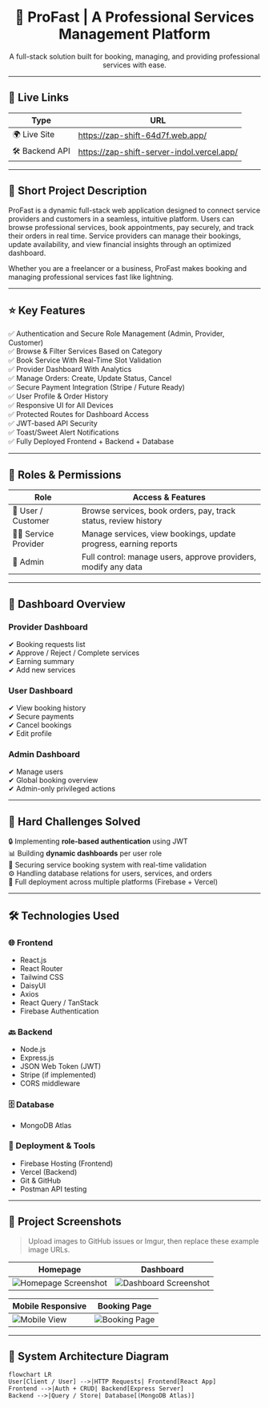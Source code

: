 <h1 align="center">🚀 ProFast | A Professional Services Management Platform</h1>

<p align="center">
A full-stack solution built for booking, managing, and providing professional services with ease.
</p>

---

## 🔗 Live Links

| Type | URL |
|------|-----|
| 🌍 Live Site | https://zap-shift-64d7f.web.app/ |
| 🛠️ Backend API | https://zap-shift-server-indol.vercel.app/ |

---

## 📌 Short Project Description

ProFast is a dynamic full-stack web application designed to connect service providers and customers in a seamless, intuitive platform. Users can browse professional services, book appointments, pay securely, and track their orders in real time. Service providers can manage their bookings, update availability, and view financial insights through an optimized dashboard.

Whether you are a freelancer or a business, ProFast makes booking and managing professional services fast like lightning.

---

## ⭐ Key Features

✅ Authentication and Secure Role Management (Admin, Provider, Customer)  
✅ Browse & Filter Services Based on Category  
✅ Book Service With Real-Time Slot Validation  
✅ Provider Dashboard With Analytics  
✅ Manage Orders: Create, Update Status, Cancel  
✅ Secure Payment Integration (Stripe / Future Ready)  
✅ User Profile & Order History  
✅ Responsive UI for All Devices  
✅ Protected Routes for Dashboard Access  
✅ JWT-based API Security  
✅ Toast/Sweet Alert Notifications  
✅ Fully Deployed Frontend + Backend + Database

---

## 🎯 Roles & Permissions

| Role | Access & Features |
|------|-----------------|
| 👤 User / Customer | Browse services, book orders, pay, track status, review history |
| 🧑‍💼 Service Provider | Manage services, view bookings, update progress, earning reports |
| 👑 Admin | Full control: manage users, approve providers, modify any data |

---

## 🧩 Dashboard Overview

### Provider Dashboard
✔ Booking requests list  
✔ Approve / Reject / Complete services  
✔ Earning summary  
✔ Add new services

### User Dashboard
✔ View booking history  
✔ Secure payments  
✔ Cancel bookings  
✔ Edit profile

### Admin Dashboard
✔ Manage users  
✔ Global booking overview  
✔ Admin-only privileged actions

---

## 🧪 Hard Challenges Solved

🔒 Implementing **role-based authentication** using JWT  
📊 Building **dynamic dashboards** per user role  
🧩 Securing service booking system with real-time validation  
⚙️ Handling database relations for users, services, and orders  
🚀 Full deployment across multiple platforms (Firebase + Vercel)

---

## 🛠️ Technologies Used

### 🌐 Frontend
- React.js
- React Router
- Tailwind CSS
- DaisyUI
- Axios
- React Query / TanStack
- Firebase Authentication

### 🔙 Backend
- Node.js
- Express.js
- JSON Web Token (JWT)
- Stripe (if implemented)
- CORS middleware

### 🗄 Database
- MongoDB Atlas

### 🚀 Deployment & Tools
- Firebase Hosting (Frontend)
- Vercel (Backend)
- Git & GitHub
- Postman API testing

---

## 📸 Project Screenshots

> Upload images to GitHub issues or Imgur, then replace these example image URLs.

| Homepage | Dashboard |
|---------|-----------|
| ![Homepage Screenshot]([https://via.placeholder.com/450x250](https://i.ibb.co.com/KjQdsLZc/zap-shift-home.png)) | ![Dashboard Screenshot](https://via.placeholder.com/450x250) |

| Mobile Responsive | Booking Page |
|---------|-----------|
| ![Mobile View](https://via.placeholder.com/450x250) | ![Booking Page](https://via.placeholder.com/450x250) |

---

## 🧩 System Architecture Diagram

```mermaid
flowchart LR
User[Client / User] -->|HTTP Requests| Frontend[React App]
Frontend -->|Auth + CRUD| Backend[Express Server]
Backend -->|Query / Store| Database[(MongoDB Atlas)]
